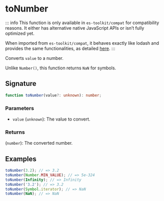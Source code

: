 # toNumber

::: info
This function is only available in `es-toolkit/compat` for compatibility reasons. It either has alternative native JavaScript APIs or isn’t fully optimized yet.

When imported from `es-toolkit/compat`, it behaves exactly like lodash and provides the same functionalities, as detailed [here](../../../compatibility.md).
:::

Converts `value` to a number.

Unlike `Number()`, this function returns `NaN` for symbols.

## Signature

```typescript
function toNumber(value?: unknown): number;
```

### Parameters

- `value` (`unknown`): The value to convert.

### Returns

(`number`): The converted number.

## Examples

```typescript
toNumber(3.2); // => 3.2
toNumber(Number.MIN_VALUE); // => 5e-324
toNumber(Infinity); // => Infinity
toNumber('3.2'); // => 3.2
toNumber(Symbol.iterator); // => NaN
toNumber(NaN); // => NaN
```